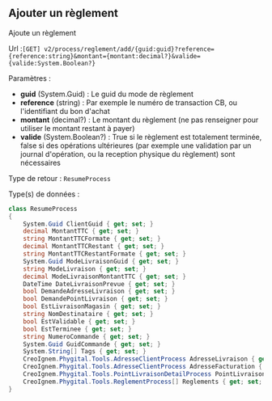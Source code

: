 ## <span id='ajouterreglement'>Ajouter un règlement</span>

Ajoute un règlement

Url :`[GET] v2/process/reglement/add/{guid:guid}?reference={reference:string}&montant={montant:decimal?}&valide={valide:System.Boolean?}`

Paramètres : 

- **guid** (System.Guid) : Le guid du mode de règlement
- **reference** (string) : Par exemple le numéro de transaction CB, ou l'identifiant du bon d'achat
- **montant** (decimal?) : Le montant du règlement (ne pas renseigner pour utiliser le montant restant à payer)
- **valide** (System.Boolean?) : True si le règlement est totalement terminée, false si des opérations ultérieures (par exemple une validation par un journal d'opération, ou la reception physique du règlement) sont nécessaires

Type de retour : `ResumeProcess`

Type(s) de données :

```csharp
class ResumeProcess
{
	System.Guid ClientGuid { get; set; }
	decimal MontantTTC { get; set; }
	string MontantTTCFormate { get; set; }
	decimal MontantTTCRestant { get; set; }
	string MontantTTCRestantFormate { get; set; }
	System.Guid ModeLivraisonGuid { get; set; }
	string ModeLivraison { get; set; }
	decimal ModeLivraisonMontantTTC { get; set; }
	DateTime DateLivraisonPrevue { get; set; }
	bool DemandeAdresseLivraison { get; set; }
	bool DemandePointLivraison { get; set; }
	bool EstLivraisonMagasin { get; set; }
	string NomDestinataire { get; set; }
	bool EstValidable { get; set; }
	bool EstTerminee { get; set; }
	string NumeroCommande { get; set; }
	System.Guid GuidCommande { get; set; }
	System.String[] Tags { get; set; }
	CreoIgnem.Phygital.Tools.AdresseClientProcess AdresseLivraison { get; set; }
	CreoIgnem.Phygital.Tools.AdresseClientProcess AdresseFacturation { get; set; }
	CreoIgnem.Phygital.Tools.PointLivraisonDetailProcess PointLivraisonAdresse { get; set; }
	CreoIgnem.Phygital.Tools.ReglementProcess[] Reglements { get; set; }
}

```

